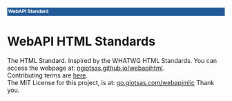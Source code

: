 ![header](https://github.com/ngiotsas/webapihtml/blob/main/assets_header.png?raw=true)
# WebAPI HTML Standards
The HTML Standard. Inspired by the WHATWG HTML Standards.
You can access the webpage at: [ngiotsas.github.io/webapihtml](https://ngiotsas.github.io/webapihtml).<br/>
Contributing terms are [here](https://github.com/ngiotsas/webapihtml/blob/main/CONTRIBUTING.md).<br/>
The MIT License for this project, is at: [go.giotsas.com/webapimlic](https://go.giotsas.com/webapimlic)
Thank you.

